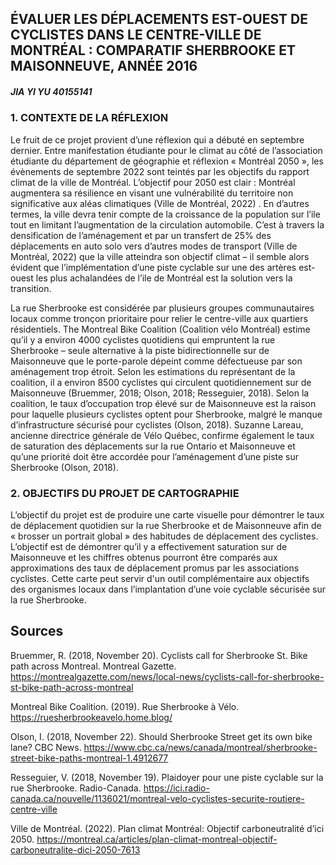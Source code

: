 ## ÉVALUER LES DÉPLACEMENTS EST-OUEST DE CYCLISTES DANS LE CENTRE-VILLE DE MONTRÉAL : COMPARATIF SHERBROOKE ET MAISONNEUVE, ANNÉE 2016  
##### JIA YI YU 40155141


### 1.	CONTEXTE DE LA RÉFLEXION 
Le fruit de ce projet provient d’une réflexion qui a débuté en septembre dernier. Entre manifestation étudiante pour le climat au côté de l’association étudiante du département de géographie et réflexion « Montréal 2050 », les évènements de septembre 2022 sont teintés par les objectifs du rapport climat de la ville de Montréal. L’objectif pour 2050 est clair : Montréal augmentera sa résilience en visant une vulnérabilité du territoire non significative aux aléas climatiques (Ville de Montréal, 2022) . En d’autres termes, la ville devra tenir compte de la croissance de la population sur l’ile tout en limitant l’augmentation de la circulation automobile. C’est à travers la densification de l’aménagement et par un transfert de 25% des déplacements en auto solo vers d’autres modes de transport (Ville de Montréal, 2022) que la ville atteindra son objectif climat – il semble alors évident que l’implémentation d’une piste cyclable sur une des artères est-ouest les plus achalandées de l’ile de Montréal est la solution vers la transition. 

La rue Sherbrooke est considérée par plusieurs groupes communautaires locaux comme tronçon prioritaire pour relier le centre-ville aux quartiers résidentiels. The Montreal Bike Coalition (Coalition vélo Montréal) estime qu’il y a environ 4000 cyclistes quotidiens qui empruntent la rue Sherbrooke – seule alternative à la piste bidirectionnelle sur de Maisonneuve que le porte-parole dépeint comme défectueuse par son aménagement trop étroit. Selon les estimations du représentant de la coalition, il a environ 8500 cyclistes qui circulent quotidiennement sur de Maisonneuve (Bruemmer, 2018; Olson, 2018; Resseguier, 2018). Selon la coalition, le taux d’occupation trop élevé sur de Maisonneuve est la raison pour laquelle plusieurs cyclistes optent pour Sherbrooke, malgré le manque d’infrastructure sécurisé pour cyclistes (Olson, 2018). Suzanne Lareau, ancienne directrice générale de Vélo Québec, confirme également le taux de saturation des déplacements sur la rue Ontario et Maisonneuve et qu’une priorité doit être accordée pour l’aménagement d’une piste sur Sherbrooke (Olson, 2018). 

### 2.	OBJECTIFS DU PROJET DE CARTOGRAPHIE 
L’objectif du projet est de produire une carte visuelle pour démontrer le taux de déplacement quotidien sur la rue Sherbrooke et de Maisonneuve afin de « brosser un portrait global » des habitudes de déplacement des cyclistes. L’objectif est de démontrer qu’il y a effectivement saturation sur de Maisonneuve et les chiffres obtenus pourront être comparés aux approximations des taux de déplacement promus par les associations cyclistes. Cette carte peut servir d'un outil complémentaire aux objectifs des organismes locaux dans l’implantation d’une voie cyclable sécurisée sur la rue Sherbrooke.  

## Sources

Bruemmer, R. (2018, November 20). Cyclists call for Sherbrooke St. Bike path across Montreal. Montreal Gazette. https://montrealgazette.com/news/local-news/cyclists-call-for-sherbrooke-st-bike-path-across-montreal

Montreal Bike Coalition. (2019). Rue Sherbrooke à Vélo. https://ruesherbrookeavelo.home.blog/

Olson, I. (2018, November 22). Should Sherbrooke Street get its own bike lane? CBC News. https://www.cbc.ca/news/canada/montreal/sherbrooke-street-bike-paths-montreal-1.4912677

Resseguier, V. (2018, November 19). Plaidoyer pour une piste cyclable sur la rue Sherbrooke. Radio-Canada. https://ici.radio-canada.ca/nouvelle/1136021/montreal-velo-cyclistes-securite-routiere-centre-ville

Ville de Montréal. (2022). Plan climat Montréal: Objectif carboneutralité d’ici 2050. https://montreal.ca/articles/plan-climat-montreal-objectif-carboneutralite-dici-2050-7613


